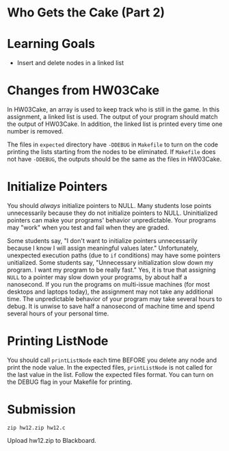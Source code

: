 # Who Gets the Cake (Part 2)

Learning Goals 
==============

* Insert and delete nodes in a linked list 

Changes from HW03Cake
=====================

In HW03Cake, an array is used to keep track who is still in the
game. In this assignment, a linked list is used.  The output of your
program should match the output of HW03Cake. In addition, the linked
list is printed every time one number is removed.

The files in `expected` directory have `-DDEBUG` in `Makefile` to turn
on the code printing the lists starting from the nodes to be
eliminated.  If `Makefile` does not have `-DDEBUG`, the outputs should
be the same as the files in HW03Cake.

Initialize Pointers
===================

You should *always* initialize pointers to NULL. Many students lose
points unnecessarily because they do not initialize pointers to
NULL. Uninitialized pointers can make your programs' behavior
unpredictable.  Your programs may "work" when you test and fail when
they are graded.

Some students say, "I don't want to initialize pointers unnecessarily
because I know I will assign meaningful values later." Unfortunately,
unexpected execution paths (due to `if` conditions) may have some
pointers unitialized.  Some students say, "Unnecessary initialization
slow down my program. I want my program to be really fast."  Yes, it
is true that assigning `NULL` to a pointer may slow down your
programs, by about half a nanosecond. If you run the programs on
multi-issue machines (for most desktops and laptops today), the
assignment may not take any additional time. The unpredictable
behavior of your program may take several hours to debug. It is unwise
to save half a nanosecond of machine time and spend several hours of
your personal time.

Printing ListNode
===================

You should call `printListNode` each time BEFORE you delete any node 
and print the node value. In the expected files, `printListNode` is not
called for the last value in the list. Follow the 
expected files format. You can turn on the DEBUG flag in your Makefile
for printing.

Submission
==========

```
zip hw12.zip hw12.c
```

Upload hw12.zip to Blackboard.

